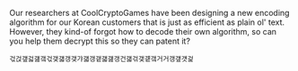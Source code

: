 Our researchers at CoolCryptoGames have been designing a new encoding algorithm for our Korean customers that is just as efficient as plain ol' text. However, they kind-of forgot how to decode their own algorithm, so can you help them decrypt this so they can patent it?

```
걳걵걮걻걢갴걳갳걟갱갲갸걟갱갵걟걢갱건걟걲갳걭갴거거갱걮걧걽
```